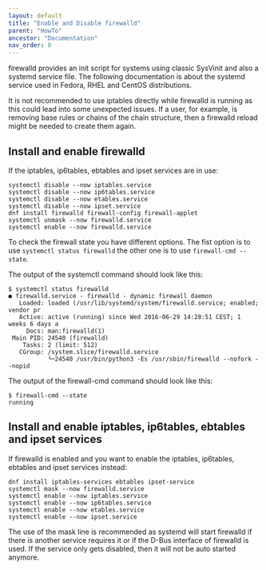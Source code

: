 ```yaml
---
layout: default
title: "Enable and Disable firewalld"
parent: "HowTo"
ancestor: "Documentation"
nav_order: 0
---
```


firewalld provides an init script for systems using classic SysVinit and also a systemd service file. The following documentation is about the systemd service used in Fedora, RHEL and CentOS distributions.

It is not recommended to use iptables directly while firewalld is running as this could lead into some unexpected issues. If a user, for example, is removing base rules or chains of the chain structure, then a firewalld reload might be needed to create them again.

## Install and enable firewalld

If the iptables, ip6tables, ebtables and ipset services are in use:

    systemctl disable --now iptables.service
    systemctl disable --now ip6tables.service
    systemctl disable --now etables.service
    systemctl disable --now ipset.service
    dnf install firewalld firewall-config firewall-applet
    systemctl unmask --now firewalld.service
    systemctl enable --now firewalld.service

To check the firewall state you have different options. The fist option is to use `systemctl status firewalld` the other one is to use `firewall-cmd --state`.

The output of the systemctl command should look like this:

    $ systemctl status firewalld
    ● firewalld.service - firewalld - dynamic firewall daemon
       Loaded: loaded (/usr/lib/systemd/system/firewalld.service; enabled; vendor pr
       Active: active (running) since Wed 2016-06-29 14:28:51 CEST; 1 weeks 6 days a
         Docs: man:firewalld(1)
     Main PID: 24540 (firewalld)
        Tasks: 2 (limit: 512)
       CGroup: /system.slice/firewalld.service
               └─24540 /usr/bin/python3 -Es /usr/sbin/firewalld --nofork --nopid

The output of the firewall-cmd command should look like this:

    $ firewall-cmd --state
    running

## Install and enable iptables, ip6tables, ebtables and ipset services

If firewalld is enabled and you want to enable the iptables, ip6tables, ebtables and ipset services instead:

    dnf install iptables-services ebtables ipset-service
    systemctl mask --now firewalld.service
    systemctl enable --now iptables.service
    systemctl enable --now ip6tables.service
    systemctl enable --now etables.service
    systemctl enable --now ipset.service

The use of the mask line is recommended as systemd will start firewalld if there is another service requires it or if the D-Bus interface of firewalld is used. If the service only gets disabled, then it will not be auto started anymore.
